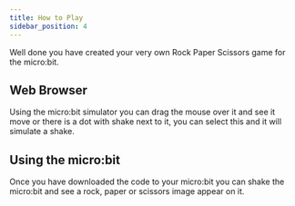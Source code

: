 ```yaml
---
title: How to Play
sidebar_position: 4
---
```


Well done you have created your very own Rock Paper Scissors game for the micro:bit.

## Web Browser

Using the micro:bit simulator you can drag the mouse over it and see it move or there is a dot with shake next to it, you can select this and it will simulate a shake.

## Using the micro:bit

Once you have downloaded the code to your micro:bit you can shake the micro:bit and see a rock, paper or scissors image appear on it.